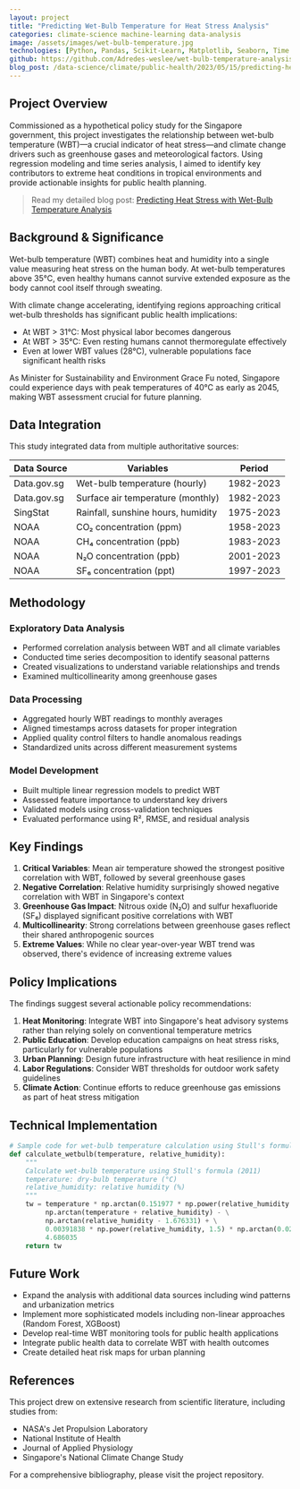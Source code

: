 ```yaml
---
layout: project
title: "Predicting Wet-Bulb Temperature for Heat Stress Analysis"
categories: climate-science machine-learning data-analysis
image: /assets/images/wet-bulb-temperature.jpg
technologies: [Python, Pandas, Scikit-Learn, Matplotlib, Seaborn, Time Series Analysis]
github: https://github.com/Adredes-weslee/wet-bulb-temperature-analysis
blog_post: /data-science/climate/public-health/2023/05/15/predicting-heat-stress-with-wet-bulb-temperature.html
---
```


## Project Overview

Commissioned as a hypothetical policy study for the Singapore government, this project investigates the relationship between wet-bulb temperature (WBT)—a crucial indicator of heat stress—and climate change drivers such as greenhouse gases and meteorological factors. Using regression modeling and time series analysis, I aimed to identify key contributors to extreme heat conditions in tropical environments and provide actionable insights for public health planning.

> Read my detailed blog post: [Predicting Heat Stress with Wet-Bulb Temperature Analysis](/data-science/climate/public-health/2023/05/15/predicting-heat-stress-with-wet-bulb-temperature.html)

## Background & Significance

Wet-bulb temperature (WBT) combines heat and humidity into a single value measuring heat stress on the human body. At wet-bulb temperatures above 35°C, even healthy humans cannot survive extended exposure as the body cannot cool itself through sweating.

With climate change accelerating, identifying regions approaching critical wet-bulb thresholds has significant public health implications:

- At WBT > 31°C: Most physical labor becomes dangerous
- At WBT > 35°C: Even resting humans cannot thermoregulate effectively
- Even at lower WBT values (28°C), vulnerable populations face significant health risks

As Minister for Sustainability and Environment Grace Fu noted, Singapore could experience days with peak temperatures of 40°C as early as 2045, making WBT assessment crucial for future planning.

## Data Integration

This study integrated data from multiple authoritative sources:

| Data Source | Variables | Period |
|-------------|-----------|--------|
| Data.gov.sg | Wet-bulb temperature (hourly) | 1982-2023 |
| Data.gov.sg | Surface air temperature (monthly) | 1982-2023 |
| SingStat | Rainfall, sunshine hours, humidity | 1975-2023 |
| NOAA | CO₂ concentration (ppm) | 1958-2023 |
| NOAA | CH₄ concentration (ppb) | 1983-2023 |
| NOAA | N₂O concentration (ppb) | 2001-2023 |
| NOAA | SF₆ concentration (ppt) | 1997-2023 |

## Methodology

### Exploratory Data Analysis
- Performed correlation analysis between WBT and all climate variables
- Conducted time series decomposition to identify seasonal patterns
- Created visualizations to understand variable relationships and trends
- Examined multicollinearity among greenhouse gases

### Data Processing
- Aggregated hourly WBT readings to monthly averages
- Aligned timestamps across datasets for proper integration
- Applied quality control filters to handle anomalous readings
- Standardized units across different measurement systems

### Model Development
- Built multiple linear regression models to predict WBT
- Assessed feature importance to understand key drivers
- Validated models using cross-validation techniques
- Evaluated performance using R², RMSE, and residual analysis

## Key Findings

1. **Critical Variables**: Mean air temperature showed the strongest positive correlation with WBT, followed by several greenhouse gases
2. **Negative Correlation**: Relative humidity surprisingly showed negative correlation with WBT in Singapore's context
3. **Greenhouse Gas Impact**: Nitrous oxide (N₂O) and sulfur hexafluoride (SF₆) displayed significant positive correlations with WBT
4. **Multicollinearity**: Strong correlations between greenhouse gases reflect their shared anthropogenic sources
5. **Extreme Values**: While no clear year-over-year WBT trend was observed, there's evidence of increasing extreme values

## Policy Implications

The findings suggest several actionable policy recommendations:

1. **Heat Monitoring**: Integrate WBT into Singapore's heat advisory systems rather than relying solely on conventional temperature metrics
2. **Public Education**: Develop education campaigns on heat stress risks, particularly for vulnerable populations
3. **Urban Planning**: Design future infrastructure with heat resilience in mind
4. **Labor Regulations**: Consider WBT thresholds for outdoor work safety guidelines
5. **Climate Action**: Continue efforts to reduce greenhouse gas emissions as part of heat stress mitigation

## Technical Implementation

```python
# Sample code for wet-bulb temperature calculation using Stull's formula
def calculate_wetbulb(temperature, relative_humidity):
    """
    Calculate wet-bulb temperature using Stull's formula (2011)
    temperature: dry-bulb temperature (°C)
    relative_humidity: relative humidity (%)
    """
    tw = temperature * np.arctan(0.151977 * np.power(relative_humidity + 8.313659, 0.5)) + \
         np.arctan(temperature + relative_humidity) - \
         np.arctan(relative_humidity - 1.676331) + \
         0.00391838 * np.power(relative_humidity, 1.5) * np.arctan(0.023101 * relative_humidity) - \
         4.686035
    return tw
```

## Future Work

- Expand the analysis with additional data sources including wind patterns and urbanization metrics
- Implement more sophisticated models including non-linear approaches (Random Forest, XGBoost)
- Develop real-time WBT monitoring tools for public health applications
- Integrate public health data to correlate WBT with health outcomes
- Create detailed heat risk maps for urban planning

## References

This project drew on extensive research from scientific literature, including studies from:
- NASA's Jet Propulsion Laboratory
- National Institute of Health
- Journal of Applied Physiology
- Singapore's National Climate Change Study

For a comprehensive bibliography, please visit the project repository.

